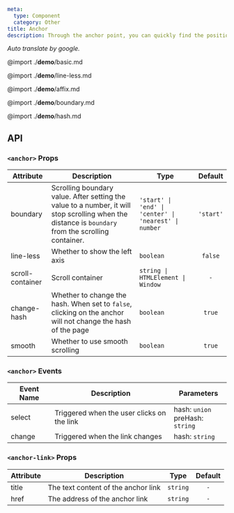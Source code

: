 ```yaml
meta:
  type: Component
  category: Other
title: Anchor
description: Through the anchor point, you can quickly find the position of the information content on the current page.
```

*Auto translate by google.*

@import ./__demo__/basic.md

@import ./__demo__/line-less.md

@import ./__demo__/affix.md

@import ./__demo__/boundary.md

@import ./__demo__/hash.md

## API


### `<anchor>` Props

|Attribute|Description|Type|Default|
|---|---|---|:---:|
|boundary|Scrolling boundary value. After setting the value to a number, it will stop scrolling when the distance is `boundary` from the scrolling container.|`'start' \| 'end' \| 'center' \| 'nearest' \| number`|`'start'`|
|line-less|Whether to show the left axis|`boolean`|`false`|
|scroll-container|Scroll container|`string \| HTMLElement \| Window`|`-`|
|change-hash|Whether to change the hash. When set to `false`, clicking on the anchor will not change the hash of the page|`boolean`|`true`|
|smooth|Whether to use smooth scrolling|`boolean`|`true`|
### `<anchor>` Events

|Event Name|Description|Parameters|
|---|---|---|
|select|Triggered when the user clicks on the link|hash: `union`<br>preHash: `string`|
|change|Triggered when the link changes|hash: `string`|




### `<anchor-link>` Props

|Attribute|Description|Type|Default|
|---|---|---|:---:|
|title|The text content of the anchor link|`string`|`-`|
|href|The address of the anchor link|`string`|`-`|


